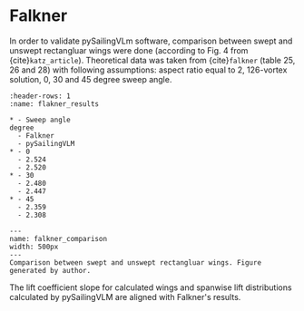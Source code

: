 # Falkner 

In order to validate pySailingVLm software, comparison between swept and unswept rectangluar wings were done (according to Fig. 4 from {cite}`katz_article`).
Theoretical data was taken from {cite}`falkner` (table 25, 26 and 28) with following assumptions: aspect ratio equal to 2, 126-vortex solution, 0, 30 and 45 degree sweep angle.

```{list-table} Results from pySailingVLM code of a lift coefficient slope for different sweep angle.
:header-rows: 1
:name: flakner_results

* - Sweep angle 
degree
  - Falkner
  - pySailingVLM
* - 0
  - 2.524
  - 2.520
* - 30
  - 2.480
  - 2.447
* - 45
  - 2.359
  - 2.308
```

```{figure} ../../figures/falkner_comparison.png
---
name: falkner_comparison
width: 500px
---
Comparison between swept and unswept rectangluar wings. Figure generated by author.
```

The lift coefficient slope for calculated wings and spanwise lift distributions calculated by pySailingVLM are aligned with Falkner's results.
